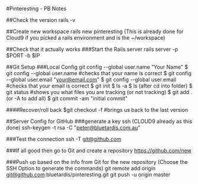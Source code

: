 #Pinteresting - PB Notes

##Check the version
rails -v


##Create new workspace
rails new pinteresting
(This is already done for Cloud9 if you picked a rails environment and is the ~/workspace)


##Check that it actually works
###Start the Rails server
rails server -p $PORT -b $IP

##Git Setup
###Local Config
git config --global user.name "Your Name"
$ git config --global user.name #checks that your name is correct
$ git config --global user.email "your@email.com"
$ git config --global user.email #checks that your email is correct
$ git init
$ ls -a
$ ls (after cd into folder)
$ git status #shows you what files you are tracking (or not tracking)
$ git add . (or -A to add all)
$ git commit -am "initial commit"

####Recover/roll back
$git checkout -f #brings us back to the last version

##Server Config for GitHub
###generate a key ssh (CLOUD9 already as this done)
ssh-keygen -t rsa -C "peter@bluetardis.com.au"

###Test the connection
ssh -T git@github.com

###If all good then go to Git and create a repository
https://github.com/new

###Push up based on the info from Git for the new repository 
(Choose the SSH Option to generate the commands)
git remote add origin git@github.com:bluetardis/pinteresting.git
git push -u origin master




